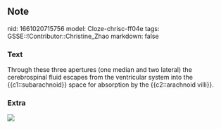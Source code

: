## Note
nid: 1661020715756
model: Cloze-chrisc-ff04e
tags: GSSE::!Contributor::Christine_Zhao
markdown: false

### Text
<div>
  <div>
    <div>
      <div>
        Through these three apertures (one median and two lateral)
        the cerebrospinal fluid escapes from the ventricular system
        into the {{c1::subarachnoid}} space for absorption by the
        {{c2::arachnoid villi}}.
      </div>
    </div>
  </div>
</div>

### Extra
<img src="paste-263e94c2dc7c98de5e6a63e9d0f3b1ab155f0131.jpg">

